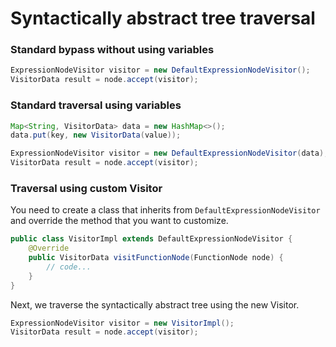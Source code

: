 # Syntactically abstract tree traversal
### Standard bypass without using variables
```java
ExpressionNodeVisitor visitor = new DefaultExpressionNodeVisitor();
VisitorData result = node.accept(visitor);
```

### Standard traversal using variables
```java
Map<String, VisitorData> data = new HashMap<>();
data.put(key, new VisitorData(value));

ExpressionNodeVisitor visitor = new DefaultExpressionNodeVisitor(data);
VisitorData result = node.accept(visitor);
```

### Traversal using custom Visitor
You need to create a class that inherits from `DefaultExpressionNodeVisitor` and override the method that you want to customize.
```java
public class VisitorImpl extends DefaultExpressionNodeVisitor {
    @Override
    public VisitorData visitFunctionNode(FunctionNode node) {
        // code...
    }
}
```
Next, we traverse the syntactically abstract tree using the new Visitor.
```java
ExpressionNodeVisitor visitor = new VisitorImpl();
VisitorData result = node.accept(visitor);
```